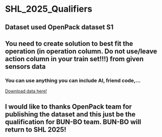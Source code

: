 # SHL_2025_Qualifiers
## Dataset used OpenPack dataset S1
## You need to create solution to best fit the operation (in operation column. Do not use/leave action column in your train set!!!) from given sensors  data
### You can use anything you can include AI, friend code,...
[Download data here!](https://github.com/yourusername/yourrepository/raw/main/Data.zip)

## I would like to thanks OpenPack team for publishing the dataset and this just be the qualification for BUN-BO team. BUN-BO will return to SHL 2025!
